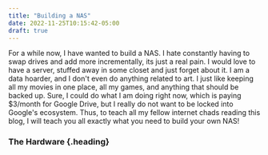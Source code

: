 ```yaml
---
title: "Building a NAS"
date: 2022-11-25T10:15:42-05:00
draft: true
---
```

For a while now, I have wanted to build a NAS. I hate constantly having to swap drives and
add more incrementally, its just a real pain. I would love to have a server, stuffed away
in some closet and just forget about it. I am a data hoarder, and I don't even do anything
related to art. I just like keeping all my movies in one place, all my games, and anything
that should be backed up. Sure, I could do what I am  doing right now, which is paying
$3/month for Google Drive, but I really do not want to be locked into Google's ecosystem.
Thus, to teach all my fellow  internet chads reading this blog, I will teach you all
exactly what you need to build your own NAS!

### The Hardware {.heading}


